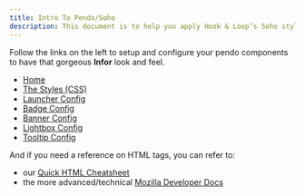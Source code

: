 ```yaml
---
title: Intro To Pendo/Soho
description: This document is to help you apply Hook & Loop’s Soho styles to Pendo elements in your app/system. All of the styles and CSS code shown below was taken directly from the Soho controls library v4.2.5. Example screenshots are also provided as a starting point to create your default Soho templates. Feel free to play around with the variables and HTML code to get your desired result.
---
```


Follow the links on the left to setup and configure your pendo components to have that gorgeous <strong class="red-text">Infor</strong> look and feel.

<ul>
  <li><a href="/">Home</a></li>
  <li><a href="/global.html">The Styles (CSS)</a></li>
  <li><a href="/launcher.html">Launcher Config</a></li>
  <li><a href="/badge.html">Badge Config</a></li>
  <li><a href="/banner.html">Banner Config</a></li>
  <li><a href="/lightbox.html">Lightbox Config</a></li>
  <li><a href="/tooltip.html">Tooltip Config</a></li>
</ul>

And if you need a reference on HTML tags, you can refer to:
<ul>
    <li>our <a href="/cheatsheet.html">Quick HTML Cheatsheet</a></li>
    <li>the more advanced/technical <a href="https://developer.mozilla.org/en-US/docs/Web/HTML/Element">Mozilla Developer Docs</a></li>
</ul>
